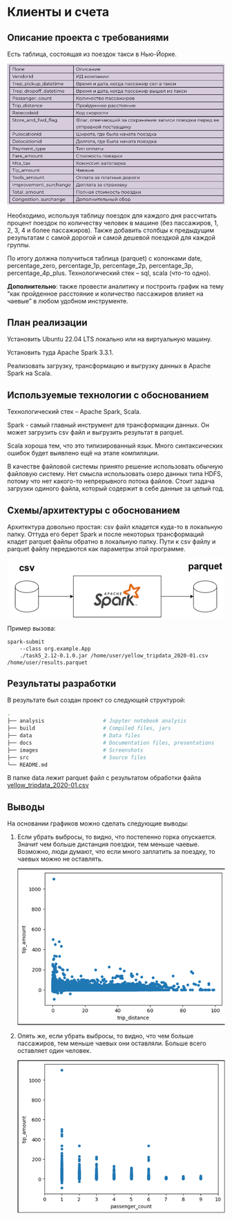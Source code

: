 # Клиенты и счета

## Описание проекта с требованиями
Есть таблица, состоящая из поездок такси в Нью-Йорке.

![Таблица](images/table.png)

Необходимо, используя таблицу поездок для каждого дня рассчитать процент поездок по количеству человек в машине (без пассажиров, 1, 2, 3, 4 и более пассажиров). Также добавить столбцы к предыдущим результатам с самой дорогой и самой дешевой поездкой для каждой группы.

По итогу должна получиться таблица (parquet) с колонками date, percentage_zero, percentage_1p, percentage_2p, percentage_3p, percentage_4p_plus. Технологический стек – sql, scala (что-то одно).

**Дополнительно**: также провести аналитику и построить график на тему “как пройденное расстояние и количество пассажиров влияет на чаевые” в любом удобном инструменте.

## План реализации
Установить Ubuntu 22.04 LTS локально или на виртуальную машину.

Установить туда Apache Spark 3.3.1.

Реализовать загрузку, трансформацию и выгрузку данных в Apache Spark на Scala.

## Используемые технологии с обоснованием
Технологический стек – Apache Spark, Scala. 

Spark - самый главный инструмент для трансформации данных. Он может загрузить csv файл и выгрузить результат в parquet. 

Scala хороша тем, что это типизированный язык. Много синтаксических ошибок будет выявлено ещё на этапе компиляции.

В качестве файловой системы принято решение использовать обычную файловую систему. Нет смысла использовать озеро данных типа HDFS, потому что нет какого-то непрерывного потока файлов. Стоит задача загрузки одиного файла, который содержит в себе данные за целый год.

## Схемы/архитектуры с обоснованием
Архитектура довольно простая: csv файл кладется куда-то в локальную папку. Оттуда его берет Spark и после некоторых трансформаций кладет parquet файлы обратно в локальную папку. Пути к csv файлу и parquet файлу передаются как параметры этой программе.

![График](images/diag1.drawio.png)

Пример вызова:
```
spark-submit 
    --class org.example.App 
    ./task5_2.12-0.1.0.jar /home/user/yellow_tripdata_2020-01.csv /home/user/results.parquet
```


## Результаты разработки
В результате был создан проект со следующей структурой:
```bash
.
├── analysis                   # Jupyter notebook analysis
├── build                      # Compiled files, jars
├── data                       # Data files
├── docs                       # Documentation files, presentations
├── images                     # Screenshots
├── src                        # Source files
└── README.md
```
В папке data лежит parquet файл с результатом обработки файла [yellow_tripdata_2020-01.csv](https://disk.yandex.ru/d/DKeoopbGH1Ttuw)

## Выводы
На основании графиков можно сделать следующие выводы:
1. Если убрать выбросы, то видно, что постепенно горка опускается. Значит чем больше дистанция поездки, тем меньше чаевые. Возможно, люди думают, что если много заплатить за поездку, то чаевых можно не оставлять.

    ![График1](images/trip_distance.png)

2. Опять же, если убрать выбросы, то видно, что чем больше пассажиров, тем меньше чаевых они оставляли. Больше всего оставляет один человек.

    ![График2](images/passenger_count.png)




